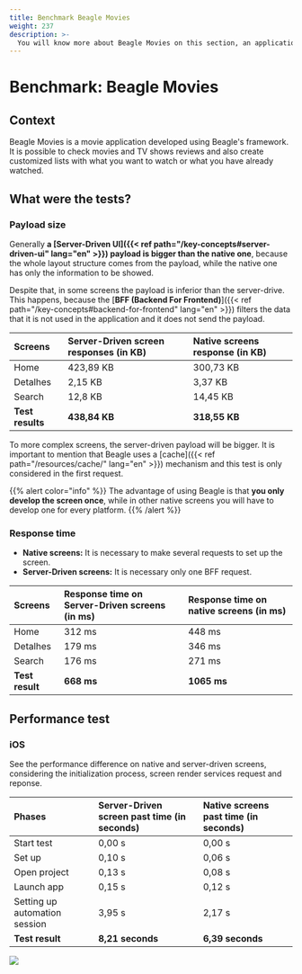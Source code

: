 ```yaml
---
title: Benchmark Beagle Movies
weight: 237
description: >-
  You will know more about Beagle Movies on this section, an application developed using Beagle.
---
```


# Benchmark: Beagle Movies

## Context

Beagle Movies is a movie application developed using Beagle's framework. It is possible to check movies and TV shows reviews and also create customized lists with what you want to watch or what you have already watched.

## What were the tests?

### Payload size

Generally **a [**Server-Driven UI**]({{< ref path="/key-concepts#server-driven-ui" lang="en" >}}) payload is bigger than the native one**, because the whole layout structure comes from the payload, while the native one has only the information to be showed.

Despite that, in some screens the payload is inferior than the server-drive. This happens, because the [**BFF \(Backend For Frontend\)**]({{< ref path="/key-concepts#backend-for-frontend" lang="en" >}}) filters the data that it is not used in the application and it does not send the payload.

| Screens          | Server-Driven screen responses \(in KB\) | Native screens response \(in KB\) |
| :--------------- | :--------------------------------------- | :-------------------------------- |
| Home             | 423,89 KB                                | 300,73 KB                         |
| Detalhes         | 2,15 KB                                  | 3,37 KB                           |
| Search           | 12,8 KB                                  | 14,45 KB                          |
| **Test results** | **438,84 KB**                            | **318,55 KB**                     |

To more complex screens, the server-driven payload will be bigger. It is important to mention that Beagle uses a [cache]({{< ref path="/resources/cache/" lang="en" >}}) mechanism and this test is only considered in the first request.

{{% alert color="info" %}}
The advantage of using Beagle is that **you only develop the screen once**, while in other native screens you will have to develop one for every platform.
{{% /alert %}}

### Response time

- **Native screens:** It is necessary to make several requests to set up the screen.
- **Server-Driven screens:** It is necessary only one BFF request.

| Screens         | Response time on Server-Driven screens \(in ms\) | Response time on native screens \(in ms\) |
| :-------------- | :----------------------------------------------- | :---------------------------------------- |
| Home            | 312 ms                                           | 448 ms                                    |
| Detalhes        | 179 ms                                           | 346 ms                                    |
| Search          | 176 ms                                           | 271 ms                                    |
| **Test result** | **668 ms**                                       | **1065 ms**                               |

## Performance test

### iOS

See the performance difference on native and server-driven screens, considering the initialization process, screen render services request and reponse.

| Phases                        | Server-Driven screen past time \(in seconds\) | Native screens past time \(in seconds\) |
| :---------------------------- | :-------------------------------------------- | :-------------------------------------- |
| Start test                    | 0,00 s                                        | 0,00 s                                  |
| Set up                        | 0,10 s                                        | 0,06 s                                  |
| Open project                  | 0,13 s                                        | 0,08 s                                  |
| Launch app                    | 0,15 s                                        | 0,12 s                                  |
| Setting up automation session | 3,95 s                                        | 2,17 s                                  |
| **Test result**               | **8,21 seconds**                              | **6,39 seconds**                        |

![](/comparativo-ios-v1-1-.gif)
